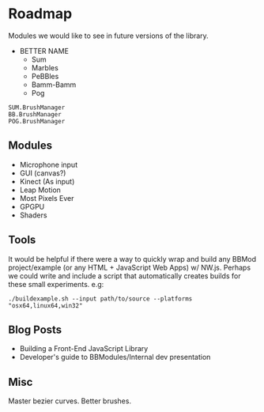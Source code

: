 # Roadmap

Modules we would like to see in future versions of the library.

- BETTER NAME
	- Sum
	- Marbles
	- PeBBles
	- Bamm-Bamm
	- Pog
	
```
SUM.BrushManager
BB.BrushManager
POG.BrushManager
```

## Modules

- Microphone input
- GUI (canvas?)
- Kinect (As input)
- Leap Motion
- Most Pixels Ever
- GPGPU
- Shaders

## Tools
It would be helpful if there were a way to quickly wrap and build any BBMod project/example (or any HTML + JavaScript Web Apps) w/ NW.js. Perhaps we could write and include a script that automatically creates builds for these small experiments. e.g:

```
./buildexample.sh --input path/to/source --platforms "osx64,linux64,win32"
```

## Blog Posts

- Building a Front-End JavaScript Library
- Developer's guide to BBModules/Internal dev presentation

## Misc

Master bezier curves. Better brushes.